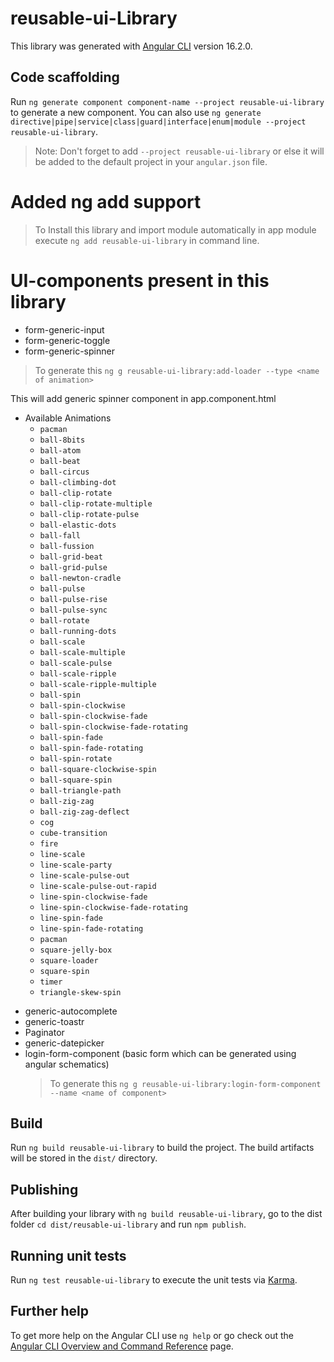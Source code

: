 # reusable-ui-Library

This library was generated with [Angular CLI](https://github.com/angular/angular-cli) version 16.2.0.

## Code scaffolding

Run `ng generate component component-name --project reusable-ui-library` to generate a new component. You can also use `ng generate directive|pipe|service|class|guard|interface|enum|module --project reusable-ui-library`.
> Note: Don't forget to add `--project reusable-ui-library` or else it will be added to the default project in your `angular.json` file. 


# Added ng add support

> To Install this library and import module automatically in app module execute `ng add reusable-ui-library` in command line.

# UI-components present in this library

- form-generic-input
- form-generic-toggle
- form-generic-spinner
 > To generate this `ng g reusable-ui-library:add-loader --type <name of animation>`

This will add generic spinner component in app.component.html
 * Available Animations
   - `pacman`
   - `ball-8bits`
   - `ball-atom`
   - `ball-beat`
   - `ball-circus`
   - `ball-climbing-dot`
   - `ball-clip-rotate`
   - `ball-clip-rotate-multiple`
   - `ball-clip-rotate-pulse`
   - `ball-elastic-dots`
   - `ball-fall`
   - `ball-fussion`
   - `ball-grid-beat`
   - `ball-grid-pulse`
   - `ball-newton-cradle`
   - `ball-pulse`
   - `ball-pulse-rise`
   - `ball-pulse-sync`
   - `ball-rotate`
   - `ball-running-dots`
   - `ball-scale`
   - `ball-scale-multiple`
   - `ball-scale-pulse`
   - `ball-scale-ripple`
   - `ball-scale-ripple-multiple`
   - `ball-spin`
   - `ball-spin-clockwise`
   - `ball-spin-clockwise-fade`
   - `ball-spin-clockwise-fade-rotating`
   - `ball-spin-fade`
   - `ball-spin-fade-rotating`
   - `ball-spin-rotate`
   - `ball-square-clockwise-spin`
   - `ball-square-spin`
   - `ball-triangle-path`
   - `ball-zig-zag`
   - `ball-zig-zag-deflect`
   - `cog`
   - `cube-transition`
   - `fire`
   - `line-scale`
   - `line-scale-party`
   - `line-scale-pulse-out`
   - `line-scale-pulse-out-rapid`
   - `line-spin-clockwise-fade`
   - `line-spin-clockwise-fade-rotating`
   - `line-spin-fade`
   - `line-spin-fade-rotating`
   - `pacman`
   - `square-jelly-box`
   - `square-loader`
   - `square-spin`
   - `timer`
   - `triangle-skew-spin`

- generic-autocomplete
- generic-toastr
- Paginator
- generic-datepicker
- login-form-component (basic form which can be generated using angular schematics)
   > To generate this `ng g reusable-ui-library:login-form-component --name <name of component>`


## Build

Run `ng build reusable-ui-library` to build the project. The build artifacts will be stored in the `dist/` directory.

## Publishing

After building your library with `ng build reusable-ui-library`, go to the dist folder `cd dist/reusable-ui-library` and run `npm publish`.

## Running unit tests

Run `ng test reusable-ui-library` to execute the unit tests via [Karma](https://karma-runner.github.io).

## Further help

To get more help on the Angular CLI use `ng help` or go check out the [Angular CLI Overview and Command Reference](https://angular.io/cli) page.
